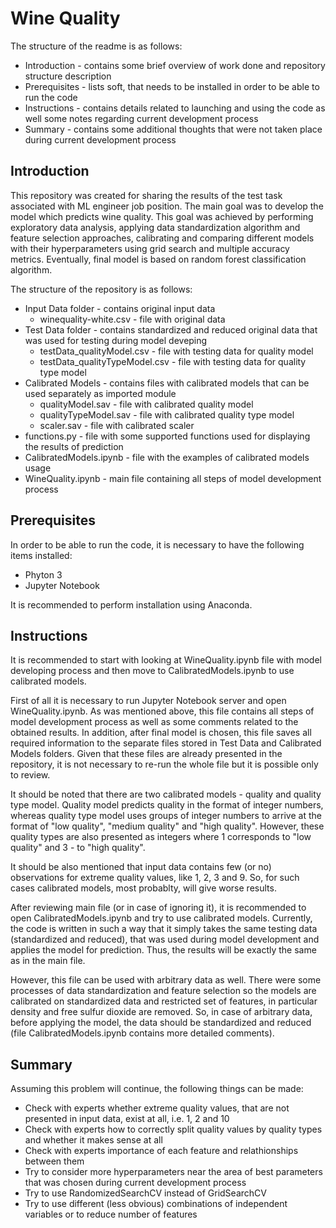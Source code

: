 # Wine Quality
The structure of the readme is as follows:
  - Introduction - contains some brief overview of work done and repository structure description
  - Prerequisites - lists soft, that needs to be installed in order to be able to run the code
  - Instructions - contains details related to launching and using the code as well some notes regarding current development process
  - Summary - contains some additional thoughts that were not taken place during current development process
  
## Introduction
This repository was created for sharing the results of the test task associated with ML engineer job position. The main goal was to develop the model which predicts wine quality. This goal was achieved by performing exploratory data analysis, applying data standardization algorithm and feature selection approaches, calibrating and comparing different models with their hyperparameters using grid search and multiple accuracy metrics. Eventually, final model is based on random forest classification algorithm.

The structure of the repository is as follows:
  - Input Data folder - contains original input data
    - winequality-white.csv - file with original data
  - Test Data folder - contains standardized and reduced original data that was used for testing during model deveping
    - testData_qualityModel.csv - file with testing data for quality model
    - testData_qualityTypeModel.csv - file with testing data for quality type model
  - Calibrated Models - contains files with calibrated models that can be used separately as imported module
    - qualityModel.sav - file with calibrated quality model
    - qualityTypeModel.sav - file with calibrated quality type model
    - scaler.sav - file with calibrated scaler
  - functions.py - file with some supported functions used for displaying the results of prediction
  - CalibratedModels.ipynb - file with the examples of calibrated models usage
  - WineQuality.ipynb - main file containing all steps of model development process
  
## Prerequisites
In order to be able to run the code, it is necessary to have the following items installed:
  - Phyton 3
  - Jupyter Notebook

It is recommended to perform installation using Anaconda.

## Instructions
It is recommended to start with looking at WineQuality.ipynb file with model developing process and then move to CalibratedModels.ipynb to use calibrated models.

First of all it is necessary to run Jupyter Notebook server and open WineQuality.ipynb. As was mentioned above, this file contains all steps of model development process as well as some comments related to the obtained results. In addition, after final model is chosen, this file saves all required information to the separate files stored in Test Data and Calibrated Models folders. Given that these files are already presented in the repository, it is not necessary to re-run the whole file but it is possible only to review.

It should be noted that there are two calibrated models - quality and quality type model. Quality model predicts quality in the format of integer numbers, whereas quality type model uses groups of integer numbers to arrive at the format of "low quality", "medium quality" and "high quality". However, these quality types are also presented as integers where 1 corresponds to "low quality" and 3 - to "high quality". 

It should be also mentioned that input data contains few (or no) observations for extreme quality values, like 1, 2, 3 and 9. So, for such cases calibrated models, most probablty, will give worse results. 

After reviewing main file (or in case of ignoring it), it is recommended to open CalibratedModels.ipynb and try to use calibrated models. Currently, the code is written in such a way that it simply takes the same testing data (standardized and reduced), that was used during model development and applies the model for prediction. Thus, the results will be exactly the same as in the main file. 

However, this file can be used with arbitrary data as well. There were some processes of data standardization and feature selection so the models are calibrated on standardized data and restricted set of features, in particular density and free sulfur dioxide are removed. So, in case of arbitrary data, before applying the model, the data should be standardized and reduced (file CalibratedModels.ipynb contains more detailed comments).

## Summary
Assuming this problem will continue, the following things can be made:
  - Check with experts whether extreme quality values, that are not presented in input data, exist at all, i.e. 1, 2 and 10
  - Check with experts how to correctly split quality values by quality types and whether it makes sense at all
  - Check with experts importance of each feature and relathionships between them
  - Try to consider more hyperparameters near the area of best parameters that was chosen during current development process
  - Try to use RandomizedSearchCV instead of GridSearchCV
  - Try to use different (less obvious) combinations of independent variables or to reduce number of features
